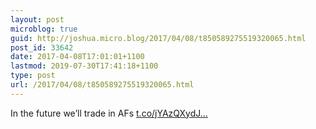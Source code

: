 ```yaml
---
layout: post
microblog: true
guid: http://joshua.micro.blog/2017/04/08/t850589275519320065.html
post_id: 33642
date: 2017-04-08T17:01:01+1100
lastmod: 2019-07-30T17:41:18+1100
type: post
url: /2017/04/08/t850589275519320065.html
---
```

In the future we’ll trade in AFs [t.co/jYAzQXydJ...](https://t.co/jYAzQXydJW)
